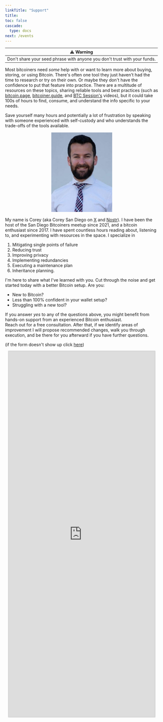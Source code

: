 ```yaml
---
linkTitle: "Support"
title: 
toc: false
cascade:
  type: docs
next: /events
---
```


|⚠️ Warning|
|-|
|Don't share your seed phrase with anyone you don't trust with your funds.|

Most bitcoiners need _some_ help with or want to learn more about buying, storing, or using Bitcoin. There's often one tool they just haven't had the time to research or try on their own. Or maybe they don't have the confidence to put that feature into practice. There are a multitude of resources on these topics, sharing reliable tools and best practices (such as [bitcoin.page](bitcoin.page), [bitcoiner.guide](bitcoiner.guide), and [BTC Session's](https://www.youtube.com/c/btcsessions) videos), but it could take 100s of hours to find, consume, and understand the info specific to your needs. 

Save yourself many hours and potentially a lot of frustration by speaking with someone experienced with self-custody and who understands the trade-offs of the tools available. 

<center>
  <img src="headshot.jpeg" alt="Corey" width="200"/>
</center>

My name is Corey (aka Corey San Diego on [X](twitter.com/inpharmaticist) and [Nostr](https://primal.net/p/npub1c0r3ytrr4afgrlhrhyec6y9wvkckdllx7ul3cfevtsgjqcrhx8tsdzqs7w)). I have been the host of the San Diego Bitcoiners meetup since 2021, and a bitcoin enthusiast since 2017. I have spent countless hours reading about, listening to, and experimenting with resources in the space. 
I specialize in
1. Mitigating single points of failure
2. Reducing trust
3. Improving privacy
4. Implementing redundancies
5. Executing a maintenance plan
6. Inheritance planning.

I'm here to share what I've learned with you. Cut through the noise and get started today with a better Bitcoin setup. Are you: 
* New to Bitcoin?
* Less than 100% confident in your wallet setup?
* Struggling with a new tool?

If you answer _yes_ to any of the questions above, you might benefit from hands-on support from an experienced Bitcoin enthusiast.  
Reach out for a free consultation. After that, if we identify areas of improvement I will propose recommended changes, walk you through execution, and be there for you afterward if you have further questions.

(if the form doesn't show up click [here](https://formstr.app/#/fill/f5ff29ea0fc13932da373f91dc0030998431f3626476acc8ff8a30bd78bf2c2a))

<center>
  <iframe src="https://formstr.app/#/embedded/f5ff29ea0fc13932da373f91dc0030998431f3626476acc8ff8a30bd78bf2c2a?hideTitleImage=true&hideDescription=true" height="1200px" width="480px" frameborder="0" style="border-style:none;box-shadow:0px 0px 2px 2px rgba(0,0,0,0.2);" cellspacing="0" >
  </iframe>
</center>

